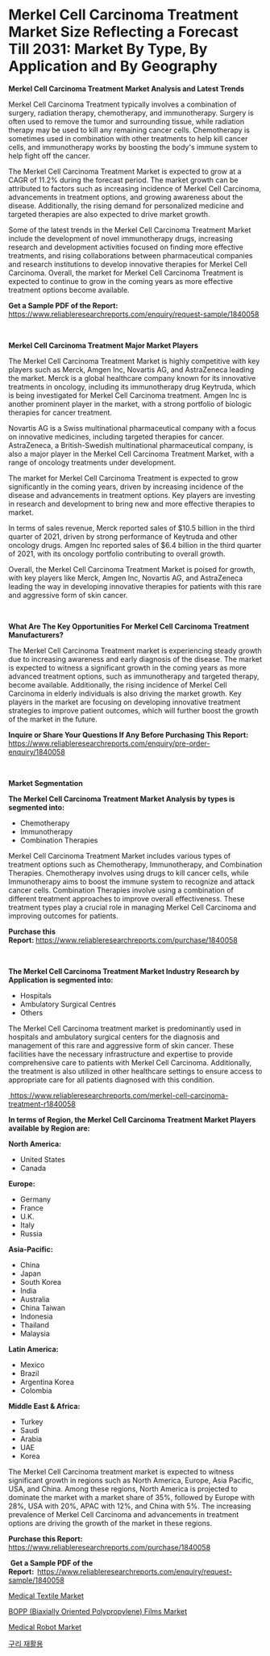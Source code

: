 <p><h1>Merkel Cell Carcinoma Treatment Market Size Reflecting a Forecast Till 2031: Market By Type, By Application and By Geography</h1></p><p><strong>Merkel Cell Carcinoma Treatment Market Analysis and Latest Trends</strong></p>
<p><p>Merkel Cell Carcinoma Treatment typically involves a combination of surgery, radiation therapy, chemotherapy, and immunotherapy. Surgery is often used to remove the tumor and surrounding tissue, while radiation therapy may be used to kill any remaining cancer cells. Chemotherapy is sometimes used in combination with other treatments to help kill cancer cells, and immunotherapy works by boosting the body's immune system to help fight off the cancer.</p><p>The Merkel Cell Carcinoma Treatment Market is expected to grow at a CAGR of 11.2% during the forecast period. The market growth can be attributed to factors such as increasing incidence of Merkel Cell Carcinoma, advancements in treatment options, and growing awareness about the disease. Additionally, the rising demand for personalized medicine and targeted therapies are also expected to drive market growth.</p><p>Some of the latest trends in the Merkel Cell Carcinoma Treatment Market include the development of novel immunotherapy drugs, increasing research and development activities focused on finding more effective treatments, and rising collaborations between pharmaceutical companies and research institutions to develop innovative therapies for Merkel Cell Carcinoma. Overall, the market for Merkel Cell Carcinoma Treatment is expected to continue to grow in the coming years as more effective treatment options become available.</p></p>
<p><strong>Get a Sample PDF of the Report:&nbsp;</strong> <a href="https://www.reliableresearchreports.com/enquiry/request-sample/1840058">https://www.reliableresearchreports.com/enquiry/request-sample/1840058</a></p>
<p>&nbsp;</p>
<p><strong>Merkel Cell Carcinoma Treatment Major Market Players</strong></p>
<p><p>The Merkel Cell Carcinoma Treatment Market is highly competitive with key players such as Merck, Amgen Inc, Novartis AG, and AstraZeneca leading the market. Merck is a global healthcare company known for its innovative treatments in oncology, including its immunotherapy drug Keytruda, which is being investigated for Merkel Cell Carcinoma treatment. Amgen Inc is another prominent player in the market, with a strong portfolio of biologic therapies for cancer treatment.</p><p>Novartis AG is a Swiss multinational pharmaceutical company with a focus on innovative medicines, including targeted therapies for cancer. AstraZeneca, a British-Swedish multinational pharmaceutical company, is also a major player in the Merkel Cell Carcinoma Treatment Market, with a range of oncology treatments under development.</p><p>The market for Merkel Cell Carcinoma Treatment is expected to grow significantly in the coming years, driven by increasing incidence of the disease and advancements in treatment options. Key players are investing in research and development to bring new and more effective therapies to market.</p><p>In terms of sales revenue, Merck reported sales of $10.5 billion in the third quarter of 2021, driven by strong performance of Keytruda and other oncology drugs. Amgen Inc reported sales of $6.4 billion in the third quarter of 2021, with its oncology portfolio contributing to overall growth.</p><p>Overall, the Merkel Cell Carcinoma Treatment Market is poised for growth, with key players like Merck, Amgen Inc, Novartis AG, and AstraZeneca leading the way in developing innovative therapies for patients with this rare and aggressive form of skin cancer.</p></p>
<p>&nbsp;</p>
<p><strong>What Are The Key Opportunities For Merkel Cell Carcinoma Treatment Manufacturers?</strong></p>
<p><p>The Merkel Cell Carcinoma Treatment market is experiencing steady growth due to increasing awareness and early diagnosis of the disease. The market is expected to witness a significant growth in the coming years as more advanced treatment options, such as immunotherapy and targeted therapy, become available. Additionally, the rising incidence of Merkel Cell Carcinoma in elderly individuals is also driving the market growth. Key players in the market are focusing on developing innovative treatment strategies to improve patient outcomes, which will further boost the growth of the market in the future.</p></p>
<p><strong>Inquire or Share Your Questions If Any Before Purchasing This Report:</strong> <a href="https://www.reliableresearchreports.com/enquiry/pre-order-enquiry/1840058">https://www.reliableresearchreports.com/enquiry/pre-order-enquiry/1840058</a></p>
<p>&nbsp;</p>
<p><strong>Market Segmentation</strong></p>
<p><strong>The Merkel Cell Carcinoma Treatment Market Analysis by types is segmented into:</strong></p>
<p><ul><li>Chemotherapy</li><li>Immunotherapy</li><li>Combination Therapies</li></ul></p>
<p><p>Merkel Cell Carcinoma Treatment Market includes various types of treatment options such as Chemotherapy, Immunotherapy, and Combination Therapies. Chemotherapy involves using drugs to kill cancer cells, while Immunotherapy aims to boost the immune system to recognize and attack cancer cells. Combination Therapies involve using a combination of different treatment approaches to improve overall effectiveness. These treatment types play a crucial role in managing Merkel Cell Carcinoma and improving outcomes for patients.</p></p>
<p><strong>Purchase this Report:&nbsp;</strong><a href="https://www.reliableresearchreports.com/purchase/1840058">https://www.reliableresearchreports.com/purchase/1840058</a></p>
<p>&nbsp;</p>
<p><strong>The Merkel Cell Carcinoma Treatment Market Industry Research by Application is segmented into:</strong></p>
<p><ul><li>Hospitals</li><li>Ambulatory Surgical Centres</li><li>Others</li></ul></p>
<p><p>The Merkel Cell Carcinoma treatment market is predominantly used in hospitals and ambulatory surgical centers for the diagnosis and management of this rare and aggressive form of skin cancer. These facilities have the necessary infrastructure and expertise to provide comprehensive care to patients with Merkel Cell Carcinoma. Additionally, the treatment is also utilized in other healthcare settings to ensure access to appropriate care for all patients diagnosed with this condition.</p></p>
<p><a href="https://www.reliableresearchreports.com/merkel-cell-carcinoma-treatment-r1840058">&nbsp;https://www.reliableresearchreports.com/merkel-cell-carcinoma-treatment-r1840058</a></p>
<p><strong>In terms of Region, the Merkel Cell Carcinoma Treatment Market Players available by Region are:</strong></p>
<p>
    <p> <strong> North America: </strong>
        <ul>
            <li>United States</li>
            <li>Canada</li>
        </ul>
        </p> 
    <p> <strong> Europe: </strong>
        <ul>
            <li>Germany</li>
            <li>France</li>
            <li>U.K.</li>
            <li>Italy</li>
            <li>Russia</li>
        </ul>
        </p> 
    <p> <strong> Asia-Pacific: </strong>
        <ul>
            <li>China</li>
            <li>Japan</li>
            <li>South Korea</li>
            <li>India</li>
            <li>Australia</li>
            <li>China Taiwan</li>
            <li>Indonesia</li>
            <li>Thailand</li>
            <li>Malaysia</li>
        </ul>
        </p> 
    <p> <strong> Latin America: </strong>
        <ul>
            <li>Mexico</li>
            <li>Brazil</li>
            <li>Argentina Korea</li>
            <li>Colombia</li>
        </ul>
        </p> 
    <p> <strong> Middle East & Africa: </strong>
        <ul>
            <li>Turkey</li>
            <li>Saudi</li>
            <li>Arabia</li>
            <li>UAE</li>
            <li>Korea</li>
        </ul>
    </p>
    </p>
<p><p>The Merkel Cell Carcinoma treatment market is expected to witness significant growth in regions such as North America, Europe, Asia Pacific, USA, and China. Among these regions, North America is projected to dominate the market with a market share of 35%, followed by Europe with 28%, USA with 20%, APAC with 12%, and China with 5%. The increasing prevalence of Merkel Cell Carcinoma and advancements in treatment options are driving the growth of the market in these regions.</p></p>
<p><strong>Purchase this Report: </strong><a href="https://www.reliableresearchreports.com/purchase/1840058">https://www.reliableresearchreports.com/purchase/1840058</a></p>
<p>&nbsp;<strong>Get a Sample PDF of the Report:&nbsp;&nbsp;</strong><a href="https://www.reliableresearchreports.com/enquiry/request-sample/1840058">https://www.reliableresearchreports.com/enquiry/request-sample/1840058</a></p>
<p><strong></strong></p>
<p><p><a href="https://github.com/LibbySpencer2018/Market-Research-Report-List-1/blob/main/medical-textile-market.md">Medical Textile Market</a></p><p><a href="https://issuu.com/reportprime-2/docs/bopp-biaxially-oriented-polypropylene-films-market">BOPP (Biaxially Oriented Polypropylene) Films Market</a></p><p><a href="https://github.com/ashman753/Market-Research-Report-List-1/blob/main/medical-robot-market.md">Medical Robot Market</a></p><p><a href="https://github.com/sougarounis/Market-Research-Report-List-3/blob/main/771530556473.md">구리 재활용</a></p></p>